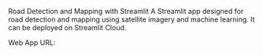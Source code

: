 Road Detection and Mapping with Streamlit
A Streamlit app designed for road detection and mapping using satellite imagery and machine learning. It can be deployed on Streamlit Cloud.

Web App URL: <Your Web App URL>
